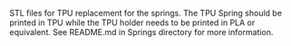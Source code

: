 STL files for TPU replacement for the springs. The TPU Spring should be printed in TPU while the TPU holder needs to be printed in PLA or equivalent.
See README.md in Springs directory for more information.
